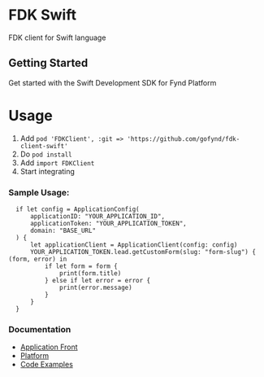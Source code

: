 # FDK Swift


FDK client for Swift language


## Getting Started
Get started with the Swift Development SDK for Fynd Platform


# Usage

1. Add `pod 'FDKClient', :git => 'https://github.com/gofynd/fdk-client-swift'`
2. Do `pod install`
3. Add `import FDKClient`
4. Start integrating

### Sample Usage:
```
  if let config = ApplicationConfig(
      applicationID: "YOUR_APPLICATION_ID",
      applicationToken: "YOUR_APPLICATION_TOKEN",
      domain: "BASE_URL"
  ) {
      let applicationClient = ApplicationClient(config: config)
      YOUR_APPLICATION_TOKEN.lead.getCustomForm(slug: "form-slug") { (form, error) in
          if let form = form {
              print(form.title)
          } else if let error = error {
              print(error.message)
          }
      }
  }
```


### Documentation

* [Application Front](documentation/APPLICATION.md)
* [Platform](documentation/PLATFORM.md)
* [Code Examples](documentation/EXAMPLES.md)